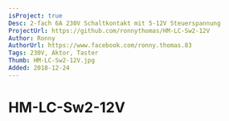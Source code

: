 ```yaml
---
isProject: true
Desc: 2-fach 6A 230V Schaltkontakt mit 5-12V Steuerspannung
ProjectUrl: https://github.com/ronnythomas/HM-LC-Sw2-12V
Author: Ronny
AuthorUrl: https://www.facebook.com/ronny.thomas.83
Tags: 230V, Aktor, Taster
Thumb: HM-LC-Sw2-12V.jpg
Added: 2018-12-24
---
```


# HM-LC-Sw2-12V
